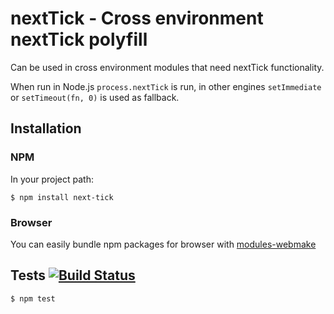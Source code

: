 # nextTick - Cross environment nextTick polyfill

Can be used in cross environment modules that need nextTick functionality.

When run in Node.js `process.nextTick` is run, in other engines `setImmediate` or `setTimeout(fn, 0)` is used as fallback.

## Installation
### NPM

In your project path:

	$ npm install next-tick

### Browser

You can easily bundle npm packages for browser with [modules-webmake](https://github.com/medikoo/modules-webmake)

## Tests [![Build Status](https://secure.travis-ci.org/medikoo/next-tick.png?branch=master)](https://secure.travis-ci.org/medikoo/next-tick)

	$ npm test
